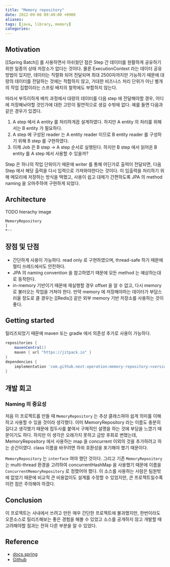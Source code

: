 ```yaml
---
title: "Memory repository"
date: 2022-09-08 09:49:00 +0900
aliases: 
tags: [java, library, memory]
categories: 
---
```


## Motivation

[[Spring Batch]] 를 사용하면서 아쉬웠던 점은 Step 간 데이터를 원활하게 공유하기 위한 일종의 상태 저장소가 없다는 것이다. 물론 ExecutionContext 라는 데이터 공유 방법이 있지만, 데이터는 직렬화 되어 전달되며 최대 2500자까지만 가능하기 때문에 대량의 데이터를 전달하는 것에는 적합하지 않고, 거대한 비즈니스 처리 단위가 아닌 별개의 작업 집합이라는 스프링 배치의 철학에도 부합하지 않는다.

따라서 부득이하게 배치 과정에서 대량의 데이터를 다음 step 에 전달해야할 경우, 어디에 저장해놔야할 것인가에 대한 고민이 필연적으로 생길 수밖에 없다. 예를 들면 다음과 같은 경우가 있겠다.

1. A step 에서 A entity 를 처리하게끔 설계하였다. 하지만 A entity 의 처리를 위해서는 B entity 가 필요하다.
2. A step 에 구성된 reader 는 A entity reader 이므로 B entity reader 를 구성하기 위해 B step 를 구현하였다.
3. 이제 Job 은 B step -> A step 순서로 실행된다. 하지만 B step 에서 읽어온 B entity 를 A step 에서 사용할 수 있을까?

Step 은 하나의 작업 단위이기 때문에 writer 를 통해 어딘가로 출력이 전달되면, 다음 Step 에서 해당 출력을 다시 입력으로 가져와야한다는 것이다. 이 입출력을 처리하기 위해 메모리에 저장하는 방식을 택했고, 사용이 쉽고 대체가 간편하도록 JPA 의 method naming 을 오마주하여 구현하게 되었다.

## Architecture

TODO hierachy image

```
MemoryRepository
|
+-- 
```

## 장점 및 단점

- 간단하게 사용이 가능하다. read only 로 구현하였으며, thread-safe 하기 때문에 멀티 쓰레드에서도 안전하다.
- JPA 의 naming convention 을 참고하였기 때문에 모든 method 는 예상하는대로 동작한다.
- in-memory 기반이기 때문에 재실행할 경우 offset 을 알 수 없고, 다시 memory 로 불러오는 작업을 거쳐야 한다. 만약 memory 에 저장해야하는 데이터가 부담스러울 정도로 클 경우는 [[Redis]] 같은 외부 memory 기반 저장소를 사용하는 것이 좋다.

## Getting started

릴리즈되었기 때문에 maven 또는 gradle 에서 의존성 추가로 사용이 가능하다.

```gradle
repositories {
    mavenCentral()
    maven { url "https://jitpack.io" }
}
dependencies {
    implementation 'com.github.next-operation:memory-repository:<version>'
}
```

## 개발 회고

### Naming 의 중요성

처음 이 프로젝트를 만들 때 `MemoryRepository` 는 추상 클래스여야 쉽게 의미를 이해하고 사용할 수 있을 것이라 생각했다. 이미 MemoryRepository 라는 이름도 충분히 길다고 생각했기 때문에 접두사를 붙여서 구체적인 설명을 하는 것에 부담을 느꼈기 때문이기도 하다. 하지만 이 생각은 오래가지 못하고 금방 후회로 변했는데, MemoryRepository 에서 사용하는 map 을 concurrent 이외의 것을 추가하려고 하는 순간이였다. class 이름을 바꾸려면 하위 호환성을 포기해야 했기 때문이다.

`MemoryRepository` 는 `interface` 여야 했던 것이다. 그리고 기존 `MemoryRepository` 는 multi-thread 환경을 고려하여 concurrentHashMap 을 사용했기 때문에 이름을 `ConcurrentMemoryRepository` 로 정했어야 했다. 이 소스를 사용하는 사람은 팀원밖에 없었기 때문에 비교적 큰 비용없이도 설계를 수정할 수 있었지만, 큰 프로젝트일수록 이런 점은 주의해야 하겠다.

## Conclusion

이 프로젝트는 사내에서 쓰려고 만든 매우 간단한 프로젝트에 불과했지만, 한번이라도 오픈소스로 릴리즈해보는 좋은 경험을 해볼 수 있었고 소스를 공개하지 않고 개발할 때 고려해야할 점과는 전혀 다른 부분을 알 수 있었다.

## Reference

- [docs.spring](https://docs.spring.io/spring-batch/docs/current/reference/html/common-patterns.html#passingDataToFutureSteps)
- [Github](https://github.com/next-operation/memory-repository)

